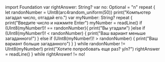 import Foundation
var rightAnswer: String?
var no: Optional<String> = "n"
repeat {
let randonNumber = UInt8(arc4random_uniform(50))
print("Компьютер загадал число, отгадай его.")
var myNumber: String?
repeat {
    print("Введите число и нажмите Enter")
    myNumber = readLine()
    if (UInt8(myNumber!)! == randonNumber){
        print("Вы угадали")
    }else if (UInt8(myNumber!)! < randonNumber) {
        print("Ваш вариант меньше загаданного!")
    } else if (UInt8(myNumber!)! > randonNumber) {
        print("Ваш вариант больше загаданного")
    }
} while randonNumber != UInt8(myNumber!)
print("Хотите попробовать еще раз? y/n?")
rightAnswer = readLine()
} while rightAnswer! != no!
